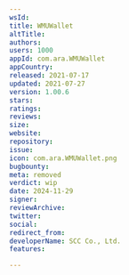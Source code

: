 ```yaml
---
wsId: 
title: WMUWallet
altTitle: 
authors: 
users: 1000
appId: com.ara.WMUWallet
appCountry: 
released: 2021-07-17
updated: 2021-07-27
version: 1.00.6
stars: 
ratings: 
reviews: 
size: 
website: 
repository: 
issue: 
icon: com.ara.WMUWallet.png
bugbounty: 
meta: removed
verdict: wip
date: 2024-11-29
signer: 
reviewArchive: 
twitter: 
social: 
redirect_from: 
developerName: SCC Co., Ltd.
features: 

---
```


